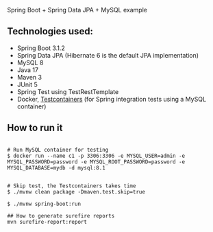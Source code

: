  Spring Boot + Spring Data JPA + MySQL example

## Technologies used:
* Spring Boot 3.1.2
* Spring Data JPA (Hibernate 6 is the default JPA implementation)
* MySQL 8
* Java 17
* Maven 3
* JUnit 5
* Spring Test using TestRestTemplate
* Docker, [Testcontainers](https://testcontainers.com/) (for Spring integration tests using a MySQL container)

## How to run it
```

# Run MySQL container for testing
$ docker run --name c1 -p 3306:3306 -e MYSQL_USER=admin -e MYSQL_PASSWORD=password -e MYSQL_ROOT_PASSWORD=password -e MYSQL_DATABASE=mydb -d mysql:8.1


# Skip test, the Testcontainers takes time
$ ./mvnw clean package -Dmaven.test.skip=true

$ ./mvnw spring-boot:run

## How to generate surefire reports
mvn surefire-report:report
```


